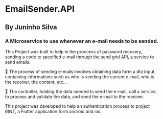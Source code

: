 # EmailSender.API

## By Juninho Silva 

### A Microservice to use whenever an e-mail needs to be sended.


This Project was built to help in the proccess of password recovery, sending a code to specified e-mail through the send grid API, a service to send emails.

🚀 The process of sending e-mails involves obtaining data form a dto input, containing informations such as who is sending the current e-mail, who is the receiver, the content, etc...

🎯 The controller, holding the data needed to send the e-mail, call a service, to process and validate the data, and send the e-mail to the receiver.

This project was developed to help an authentication process to project IBNT, a Flutter application form android and ios.
